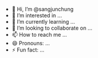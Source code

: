 - 👋 Hi, I’m @sangjunchung
- 👀 I’m interested in ...
- 🌱 I’m currently learning ...
- 💞️ I’m looking to collaborate on ...
- 📫 How to reach me ...
- 😄 Pronouns: ...
- ⚡ Fun fact: ...

<!---
sangjunchung/sangjunchung is a ✨ special ✨ repository because its `README.md` (this file) appears on your GitHub profile.
You can click the Preview link to take a look at your changes.
--->
